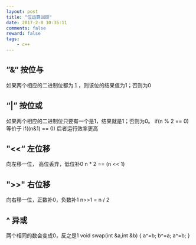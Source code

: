 ```yaml
---
layout: post
title: "位运算回顾"
date: 2017-2-8 10:35:11
comments: false
reward: false
tags: 
	- c++
---
```




##  ”&“ 按位与
如果两个相应的二进制位都为１，则该位的结果值为1；否则为0
<!-- more -->

##  “|” 按位或
如果两个相应的二进制位只要有一个是1，结果就是1；否则为0。
 if(n % 2 == 0)  等价于 if((n&1) == 0)  后者运行效率更高


##  "<<“ 左位移
向左移一位， 高位丢弃，低位补0
n * 2 == (n << 1)

##  ">>" 右位移
向右移一位，正数补0，负数补1
n>>1 = n / 2  

##  ^ 异或
两个相同的数会变成0，反之是1
void swap(int &a,int &b)
{
	a^=b;
	b^=a;
	a^=b;
}